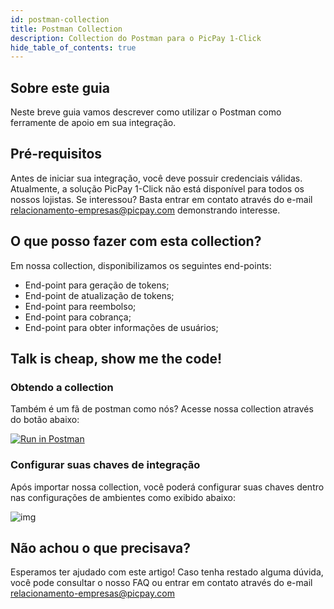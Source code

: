 ```yaml
---
id: postman-collection
title: Postman Collection
description: Collection do Postman para o PicPay 1-Click
hide_table_of_contents: true
---
```


## Sobre este guia

Neste breve guia vamos descrever como utilizar o Postman como ferramente de apoio em sua integração.

## Pré-requisitos

Antes de iniciar sua integração, você deve possuir credenciais válidas. Atualmente, a solução PicPay 1-Click não está disponível para todos os nossos lojistas. Se interessou? Basta entrar em contato através do e-mail relacionamento-empresas@picpay.com demonstrando interesse.

## O que posso fazer com esta collection?

Em nossa collection, disponibilizamos os seguintes end-points:
- End-point para geração de tokens;
- End-point de atualização de tokens;
- End-point para reembolso;
- End-point para cobrança;
- End-point para obter informações de usuários;

## Talk is cheap, show me the code! 

### Obtendo a collection

Também é um fã de postman como nós? Acesse nossa collection através do botão abaixo: 

[![Run in Postman](https://run.pstmn.io/button.svg)](https://app.getpostman.com/run-collection/e5b4593f331d1cb7fd49)

### Configurar suas chaves de integração

Após importar nossa collection, você poderá configurar suas chaves dentro nas configurações de ambientes como exibido abaixo:

![img](../../../static/img/guides/postman-environment.png)

## Não achou o que precisava?

Esperamos ter ajudado com este artigo! Caso tenha restado alguma dúvida, você pode consultar o nosso FAQ ou entrar em contato através do e-mail relacionamento-empresas@picpay.com


